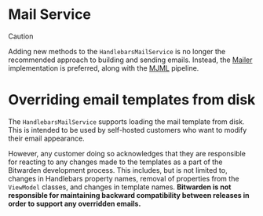# Mail Service

> [!CAUTION]
> Adding new methods to the `HandlebarsMailService` is no longer the recommended approach to building and sending emails. Instead, the [Mailer](../Mailer/README.md) implementation is preferred, along with the [MJML](../../MailTemplates/README.md) pipeline.

# Overriding email templates from disk

The `HandlebarsMailService` supports loading the mail template from disk. This is intended to be used by self-hosted customers who want to modify their email appearance.

However, any customer doing so acknowledges that they are responsible for reacting to any changes made to the templates as a part of the Bitwarden development process. This includes, but is not limited to, changes in Handlebars property names, removal of properties from the `ViewModel` classes, and changes in template names.  **Bitwarden is not responsible for maintaining backward compatibility between releases in order to support any overridden emails.**